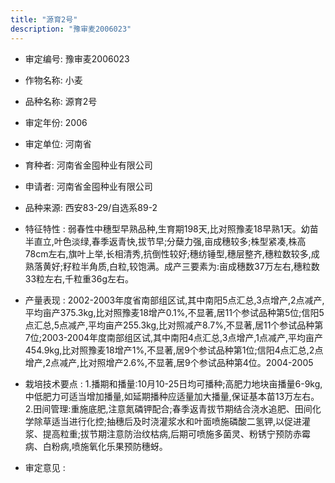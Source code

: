 ```yaml
---
title: "源育2号"
description: "豫审麦2006023"
---
```

* 审定编号:  豫审麦2006023

*  作物名称:  小麦

*  品种名称:  源育2号

*  审定年份:  2006

*  审定单位:  河南省

* 育种者:  河南省金囤种业有限公司

*  申请者:  河南省金囤种业有限公司

*  品种来源:  西安83-29/自选系89-2

*  特征特性 : 
弱春性中穗型早熟品种,生育期198天,比对照豫麦18早熟1天。幼苗半直立,叶色淡绿,春季返青快,拔节早;分蘖力强,亩成穗较多;株型紧凑,株高78cm左右,旗叶上举,长相清秀,抗倒性较好;穗纺锤型,穗层整齐,穗粒数较多,成熟落黄好;籽粒半角质,白粒,较饱满。成产三要素为:亩成穗数37万左右,穗粒数33粒左右,千粒重36g左右。
 
*  产量表现 : 
2002-2003年度省南部组区试,其中南阳5点汇总,3点增产,2点减产,平均亩产375.3kg,比对照豫麦18增产0.1%,不显著,居11个参试品种第5位;信阳5点汇总,5点减产,平均亩产255.3kg,比对照减产8.7%,不显著,居11个参试品种第7位;2003-2004年度南部组区试,其中南阳4点汇总,3点增产,1点减产,平均亩产454.9kg,比对照豫麦18增产1%,不显著,居9个参试品种第1位;信阳4点汇总,2点增产,2点减产,比对照增产2.6%,不显著,居9个参试品种第4位。2004-2005

*  栽培技术要点 : 
1.播期和播量:10月10-25日均可播种;高肥力地块亩播量6-9kg,中低肥力可适当增加播量,如延期播种应适量加大播量,保证基本苗13万左右。2.田间管理:重施底肥,注意氮磷钾配合;春季返青拔节期结合浇水追肥、田间化学除草适当进行化控;抽穗后及时浇灌浆水和叶面喷施磷酸二氢钾,以促进灌浆、提高粒重;拔节期注意防治纹枯病,后期可喷施多菌灵、粉锈宁预防赤霉病、白粉病,喷施氧化乐果预防穗蚜。

*  审定意见 : 

